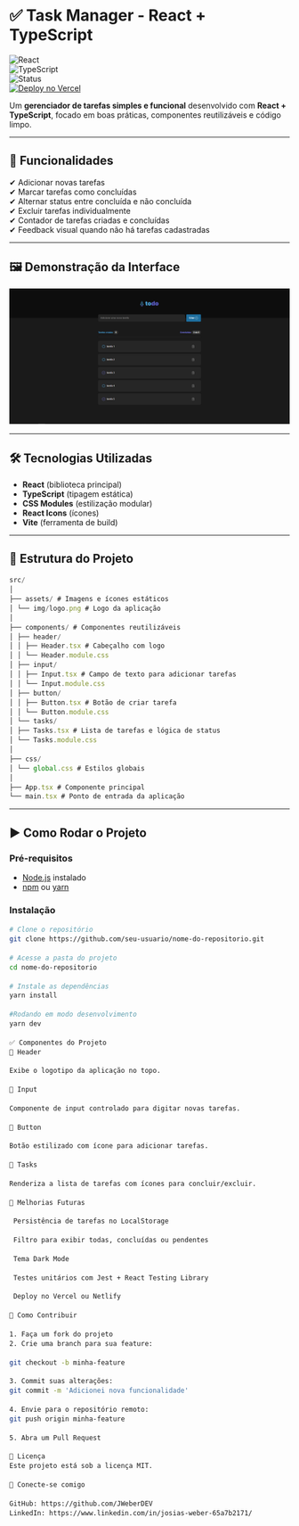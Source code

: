 # ✅ Task Manager - React + TypeScript

![React](https://img.shields.io/badge/React-18.0.0-blue)  
![TypeScript](https://img.shields.io/badge/TypeScript-4.0-blue)  
![Status](https://img.shields.io/badge/Status-Em%20Desenvolvimento-green)  
[![Deploy no Vercel](https://vercelbadge.vercel.app/api/seu-usuario/nome-do-repositorio)](https://nome-do-projeto.vercel.app)

Um **gerenciador de tarefas simples e funcional** desenvolvido com **React + TypeScript**, focado em boas práticas, componentes reutilizáveis e código limpo.  

---

## 📌 **Funcionalidades**
✔ Adicionar novas tarefas  
✔ Marcar tarefas como concluídas  
✔ Alternar status entre concluída e não concluída  
✔ Excluir tarefas individualmente  
✔ Contador de tarefas criadas e concluídas  
✔ Feedback visual quando não há tarefas cadastradas  

---

## 🖼 **Demonstração da Interface**
![Exemplo da interface](./src/assets/img/preview.png)

---

## 🛠 **Tecnologias Utilizadas**
- **React** (biblioteca principal)
- **TypeScript** (tipagem estática)
- **CSS Modules** (estilização modular)
- **React Icons** (ícones)
- **Vite** (ferramenta de build)

---

## 📂 **Estrutura do Projeto**

```js
src/
│
├── assets/ # Imagens e ícones estáticos
│ └── img/logo.png # Logo da aplicação
│
├── components/ # Componentes reutilizáveis
│ ├── header/
│ │ ├── Header.tsx # Cabeçalho com logo
│ │ └── Header.module.css
│ ├── input/
│ │ ├── Input.tsx # Campo de texto para adicionar tarefas
│ │ └── Input.module.css
│ ├── button/
│ │ ├── Button.tsx # Botão de criar tarefa
│ │ └── Button.module.css
│ └── tasks/
│ ├── Tasks.tsx # Lista de tarefas e lógica de status
│ └── Tasks.module.css
│
├── css/
│ └── global.css # Estilos globais
│
├── App.tsx # Componente principal
└── main.tsx # Ponto de entrada da aplicação
```

---

## ▶ **Como Rodar o Projeto**

### **Pré-requisitos**
- [Node.js](https://nodejs.org) instalado
- [npm](https://www.npmjs.com/) ou [yarn](https://yarnpkg.com/)

### **Instalação**
```bash
# Clone o repositório
git clone https://github.com/seu-usuario/nome-do-repositorio.git

# Acesse a pasta do projeto
cd nome-do-repositorio

# Instale as dependências
yarn install

#Rodando em modo desenvolvimento
yarn dev

✅ Componentes do Projeto
🔹 Header

Exibe o logotipo da aplicação no topo.

🔹 Input

Componente de input controlado para digitar novas tarefas.

🔹 Button

Botão estilizado com ícone para adicionar tarefas.

🔹 Tasks

Renderiza a lista de tarefas com ícones para concluir/excluir.

🚀 Melhorias Futuras

 Persistência de tarefas no LocalStorage

 Filtro para exibir todas, concluídas ou pendentes

 Tema Dark Mode

 Testes unitários com Jest + React Testing Library

 Deploy no Vercel ou Netlify

🤝 Como Contribuir

1. Faça um fork do projeto
2. Crie uma branch para sua feature:

git checkout -b minha-feature

3. Commit suas alterações:
git commit -m 'Adicionei nova funcionalidade'

4. Envie para o repositório remoto:
git push origin minha-feature

5. Abra um Pull Request

📜 Licença
Este projeto está sob a licença MIT.

🔗 Conecte-se comigo

GitHub: https://github.com/JWeberDEV
LinkedIn: https://www.linkedin.com/in/josias-weber-65a7b2171/